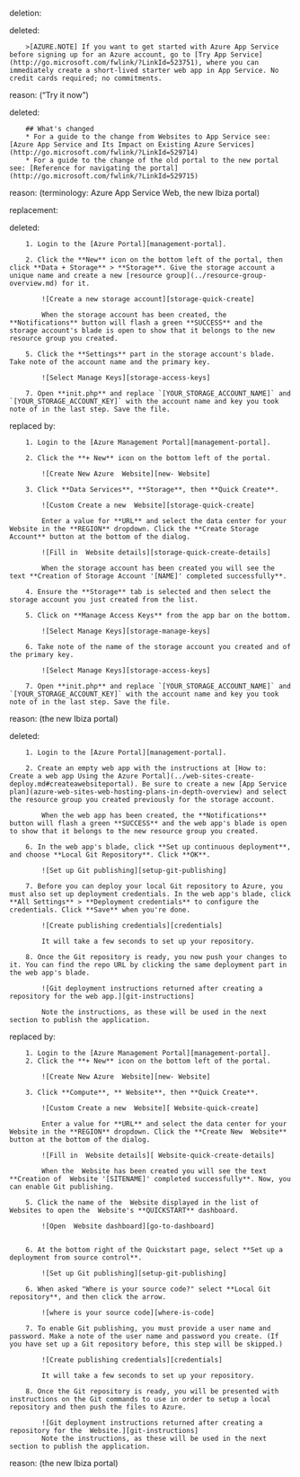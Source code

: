 deletion:

deleted:

		>[AZURE.NOTE] If you want to get started with Azure App Service before signing up for an Azure account, go to [Try App Service](http://go.microsoft.com/fwlink/?LinkId=523751), where you can immediately create a short-lived starter web app in App Service. No credit cards required; no commitments.

reason: (“Try it now”)

deleted:

		## What's changed
		* For a guide to the change from Websites to App Service see: [Azure App Service and Its Impact on Existing Azure Services](http://go.microsoft.com/fwlink/?LinkId=529714)
		* For a guide to the change of the old portal to the new portal see: [Reference for navigating the portal](http://go.microsoft.com/fwlink/?LinkId=529715)

reason: (terminology: Azure App Service Web, the new Ibiza portal)

replacement:

deleted:

		1. Login to the [Azure Portal][management-portal].
		
		2. Click the **New** icon on the bottom left of the portal, then click **Data + Storage** > **Storage**. Give the storage account a unique name and create a new [resource group](../resource-group-overview.md) for it.
		
			![Create a new storage account][storage-quick-create]
			
			When the storage account has been created, the **Notifications** button will flash a green **SUCCESS** and the storage account's blade is open to show that it belongs to the new resource group you created.
		
		5. Click the **Settings** part in the storage account's blade. Take note of the account name and the primary key.
		
			![Select Manage Keys][storage-access-keys]
		
		7. Open **init.php** and replace `[YOUR_STORAGE_ACCOUNT_NAME]` and `[YOUR_STORAGE_ACCOUNT_KEY]` with the account name and key you took note of in the last step. Save the file.

replaced by:

		1. Login to the [Azure Management Portal][management-portal].
		
		2. Click the **+ New** icon on the bottom left of the portal.
		
			![Create New Azure  Website][new- Website]
		
		3. Click **Data Services**, **Storage**, then **Quick Create**.
		
			![Custom Create a new  Website][storage-quick-create]
			
			Enter a value for **URL** and select the data center for your  Website in the **REGION** dropdown. Click the **Create Storage Account** button at the bottom of the dialog.
		
			![Fill in  Website details][storage-quick-create-details]
		
			When the storage account has been created you will see the text **Creation of Storage Account '[NAME]' completed successfully**.
		
		4. Ensure the **Storage** tab is selected and then select the storage account you just created from the list.
		
		5. Click on **Manage Access Keys** from the app bar on the bottom.
		
			![Select Manage Keys][storage-manage-keys]
		
		6. Take note of the name of the storage account you created and of the primary key.
		
			![Select Manage Keys][storage-access-keys]
		
		7. Open **init.php** and replace `[YOUR_STORAGE_ACCOUNT_NAME]` and `[YOUR_STORAGE_ACCOUNT_KEY]` with the account name and key you took note of in the last step. Save the file.

reason: (the new Ibiza portal)

deleted:

		1. Login to the [Azure Portal][management-portal].
		
		2. Create an empty web app with the instructions at [How to: Create a web app Using the Azure Portal](../web-sites-create-deploy.md#createawebsiteportal). Be sure to create a new [App Service plan](azure-web-sites-web-hosting-plans-in-depth-overview) and select the resource group you created previously for the storage account.
		
			When the web app has been created, the **Notifications** button will flash a green **SUCCESS** and the web app's blade is open to show that it belongs to the new resource group you created.
		
		6. In the web app's blade, click **Set up continuous deployment**, and choose **Local Git Repository**. Click **OK**.
		
			![Set up Git publishing][setup-git-publishing]
		
		7. Before you can deploy your local Git repository to Azure, you must also set up deployment credentials. In the web app's blade, click **All Settings** > **Deployment credentials** to configure the credentials. Click **Save** when you're done.
		
			![Create publishing credentials][credentials]
		
			It will take a few seconds to set up your repository.
		
		8. Once the Git repository is ready, you now push your changes to it. You can find the repo URL by clicking the same deployment part in the web app's blade. 
		
			![Git deployment instructions returned after creating a repository for the web app.][git-instructions]
		
			Note the instructions, as these will be used in the next section to publish the application.

replaced by:

		1. Login to the [Azure Management Portal][management-portal].
		2. Click the **+ New** icon on the bottom left of the portal.
		
			![Create New Azure  Website][new- Website]
		
		3. Click **Compute**, ** Website**, then **Quick Create**.
		
			![Custom Create a new  Website][ Website-quick-create]
			
			Enter a value for **URL** and select the data center for your  Website in the **REGION** dropdown. Click the **Create New  Website** button at the bottom of the dialog.
		
			![Fill in  Website details][ Website-quick-create-details]
		
			When the  Website has been created you will see the text **Creation of  Website '[SITENAME]' completed successfully**. Now, you can enable Git publishing.
		
		5. Click the name of the  Website displayed in the list of  Websites to open the  Website's **QUICKSTART** dashboard.
		
			![Open  Website dashboard][go-to-dashboard]
		
		
		6. At the bottom right of the Quickstart page, select **Set up a deployment from source control**.
		
			![Set up Git publishing][setup-git-publishing]
		
		6. When asked "Where is your source code?" select **Local Git repository**, and then click the arrow.
		
			![where is your source code][where-is-code]
		
		7. To enable Git publishing, you must provide a user name and password. Make a note of the user name and password you create. (If you have set up a Git repository before, this step will be skipped.)
		
			![Create publishing credentials][credentials]
		
			It will take a few seconds to set up your repository.
		
		8. Once the Git repository is ready, you will be presented with instructions on the Git commands to use in order to setup a local repository and then push the files to Azure.
		
			![Git deployment instructions returned after creating a repository for the  Website.][git-instructions]
			Note the instructions, as these will be used in the next section to publish the application.

reason: (the new Ibiza portal)

